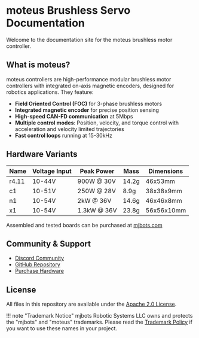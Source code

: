 # moteus Brushless Servo Documentation

Welcome to the documentation site for the moteus brushless motor controller.

## What is moteus?

moteus controllers are high-performance modular brushless motor controllers with integrated on-axis magnetic encoders, designed for robotics applications. They feature:

- **Field Oriented Control (FOC)** for 3-phase brushless motors
- **Integrated magnetic encoder** for precise position sensing
- **High-speed CAN-FD communication** at 5Mbps
- **Multiple control modes**: Position, velocity, and torque control with acceleration and velocity limited trajectories
- **Fast control loops** running at 15-30kHz

## Hardware Variants

| Name   | Voltage Input | Peak Power     | Mass  | Dimensions   |
|--------|---------------|----------------|-------|--------------|
| r4.11  | 10-44V        | 900W @ 30V     | 14.2g | 46x53mm      |
| c1     | 10-51V        | 250W @ 28V     | 8.9g  | 38x38x9mm    |
| n1     | 10-54V        | 2kW @ 36V      | 14.6g | 46x46x8mm    |
| x1     | 10-54V        | 1.3kW @ 36V    | 23.8g | 56x56x10mm   |

Assembled and tested boards can be purchased at [mjbots.com](https://mjbots.com)

## Community & Support

- [Discord Community](https://discord.gg/W4hUpBb)
- [GitHub Repository](https://github.com/mjbots/moteus)
- [Purchase Hardware](https://mjbots.com)

## License

All files in this repository are available under the [Apache 2.0 License](https://www.apache.org/licenses/LICENSE-2.0).

!!! note "Trademark Notice"
    mjbots Robotic Systems LLC owns and protects the "mjbots" and "moteus" trademarks. Please read the [Trademark Policy](https://mjbots.com/trademark-policy) if you want to use these names in your project.

